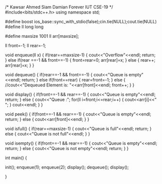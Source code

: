 /*
 Kawsar Ahmed Siam
 Damian Forever
 IUT CSE-19
*/
#include<bits/stdc++.h>
using namespace std;

#define boost ios_base::sync_with_stdio(false);cin.tie(NULL);cout.tie(NULL)
#define ll long long



 
#define maxsize 1001
ll arr[maxsize];

ll front=-1;
ll rear=-1;

void enqueue(ll x)
{
    if(rear==maxsize-1)
    {
    	cout<<"Overflow"<<endl;
    	return;
    }
    else if(rear ==-1 && front==-1)
    {
        front=rear=0;
        arr[rear]=x;
    }
    else
    {
    	rear++;
    	arr[rear]=x;
    }
}

void dequeue()
{
	if(rear==-1 && front==-1)
	{
		cout<<"Queue is empty"<<endl;
		return;
	}
	else if(front==rear)
	{
       rear=front=-1;
	}
	else
	{
		//cout<<"Dequeued Element is: "<<arr[front]<<endl;
		front++;
	}
}

void display()
{
	if(front==-1 && rear==-1)
	{
		cout<<"Queue is empty"<<endl;
		return;
	}
	else 
	{
		cout<<"Queue :";
		for(ll i=front;i<=rear;i++)
		{
			cout<<arr[i]<<" ";
		}
		cout<<endl;
	}
}

void peek()
{
	if(front==-1 && rear==-1)
	{
		cout<<"Queue is empty"<<endl;
		return;
	}
	else
	{
		cout<<arr[front]<<endl;
	}
}

void isfull()
{
	if(rear==maxsize-1)
    {
    	cout<<"Queue is full"<<endl;
    	return;
    }
    else
    {
    	cout<<"Queue is not full"<<endl;
    }
}

void isempty()
{
	if(front==-1 && rear==-1)
	{
		cout<<"Queue is empty"<<endl;
		return;
	}
	else
	{
		cout<<"Queue is not empty"<<endl;
		return;
	}
}

int main()
{

   init();
   enqueue(1);
   enqueue(2);
   display();
   dequeue();
   display(); 
   
}
